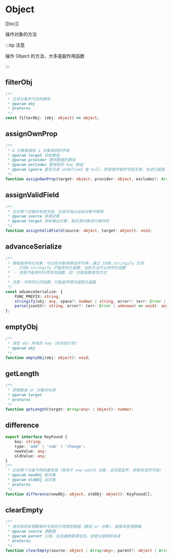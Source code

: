 # Object 

[[toc]]

操作对象的方法

:::tip 注意

操作 Object 的方法，大多是副作用函数

:::

## filterObj

```ts
/**
 * 过滤对象中为空的属性
 * @param obj
 * @returns
 */
const filterObj: (obj: object) => object;
```

## assignOwnProp

```ts
/**
 * b 对象赋值给 a 对象相同的字段
 * @param target 目标数组
 * @param provider 提供数据的数组
 * @param excludes 要排除的 key 数组
 * @param ignore 是否无视 undefined 或 null，即使提供者的字段无效，也进行赋值
 */
function assignOwnProp(target: object, provider: object, excludes?: Array<string>, ignore?: boolean): void;
```

## assignValidField

```ts
/**
 * 合并两个对象的有效字段，无效字段从目标对象中移除
 * @param source 来源对象
 * @param target 目标输出对象，是对源对象进行操作的
 */
function assignValidField(source: object, target: object): void;
```

## advanceSerialize

```ts
/**
 * 增强版序列化对象：可以将对象转换成字符串，通过 JSON.stringify 实现
 *  - JSON.stringify 不能序列化函数，当前方法可以序列化函数
 *  - 但是不能序列化简写的函数，如：对象函数简写方式
 *
 * 注意：可序列化的函数，只能是声明式或箭头函数
 */
const advanceSerialize: {
    FUNC_PREFIX: string;
    stringify(obj: any, space?: number | string, error?: (err: Error | unknown) => void): string;
    parse(jsonStr: string, error?: (err: Error | unknown) => void): any;
};
```

## emptyObj

```ts
/**
 * 清空 obj 所有的 key（非改变引用）
 * @param obj
 */
function emptyObj(obj: object): void;
```

## getLength

```ts
/**
 * 获取数组 or 对象的长度
 * @param target
 * @returns
 */
function getLength(target: Array<any> | object): number;
```

## difference

```ts
export interface KeyFound {
    key: string;
    type: 'add' | 'sub' | 'change';
    newValue: any;
    oldValue: any;
}
/**
 * 比较两个对象不同的属性值（常用于 vue watch 对象，且深度监听，获取改变的字段）
 * @param newObj 新对象
 * @param oldObj 旧对象
 * @returns
 */
function difference(newObj: object, oldObj: object): KeyFound[];
```

## clearEmpty

```ts
/**
 * 递归性的处理数据中无效的引用类型数据（数组 or 对象），直接改变源数据
 * @param source 源数据
 * @param parent 父级，在自身数据清空后，促使父级移除自身
 * @returns
 */
function clearEmpty(source: object | Array<any>, parent?: object | Array<any>): void;
```
